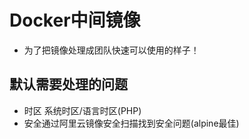 # Docker中间镜像

 * 为了把镜像处理成团队快速可以使用的样子！

## 默认需要处理的问题

- 时区 系统时区/语言时区(PHP)
- 安全通过阿里云镜像安全扫描找到安全问题(alpine最佳)